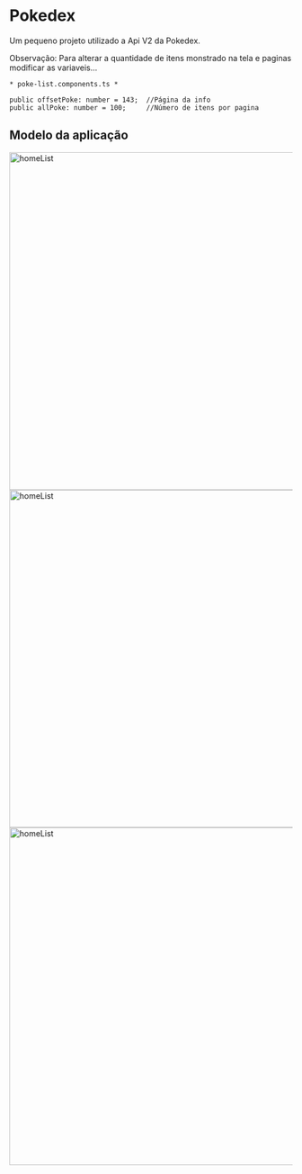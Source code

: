 # Pokedex

Um pequeno projeto utilizado a Api V2 da Pokedex.

Observação: Para alterar a quantidade de itens monstrado na tela e paginas modificar as variaveis...

```
* poke-list.components.ts *

public offsetPoke: number = 143;  //Página da info
public allPoke: number = 100;     //Número de itens por pagina

```

## Modelo da aplicação

 <img src="https://github.com/devsleonardo/Pokedex/blob/main/pokedex/src/assets/img/homeList.jpeg" alt="homeList" width="800 " height="600"/>
 <img src="https://github.com/devsleonardo/Pokedex/blob/main/pokedex/src/assets/img/filtro.jpeg" alt="homeList" width="800 " height="600"/>
 <img src="https://github.com/devsleonardo/Pokedex/blob/main/pokedex/src/assets/img/details.jpeg" alt="homeList" width="800 " height="600"/>


